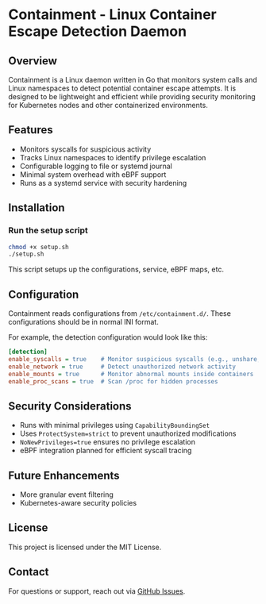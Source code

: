 # Containment - Linux Container Escape Detection Daemon

## Overview
Containment is a Linux daemon written in Go that monitors system calls and Linux namespaces to detect potential container escape attempts. It is designed to be lightweight and efficient while providing security monitoring for Kubernetes nodes and other containerized environments.

## Features
- Monitors syscalls for suspicious activity
- Tracks Linux namespaces to identify privilege escalation
- Configurable logging to file or systemd journal
- Minimal system overhead with eBPF support
- Runs as a systemd service with security hardening

## Installation

### Run the setup script
```bash
chmod +x setup.sh
./setup.sh
```
This script setups up the configurations, service, eBPF maps, etc.


## Configuration
Containment reads configurations from `/etc/containment.d/`. These configurations should be in normal INI format.

For example, the detection configuration would look like this:
```ini
[detection]
enable_syscalls = true    # Monitor suspicious syscalls (e.g., unshare, setns)
enable_network = true     # Detect unauthorized network activity
enable_mounts = true      # Monitor abnormal mounts inside containers
enable_proc_scans = true  # Scan /proc for hidden processes
```

## Security Considerations
- Runs with minimal privileges using `CapabilityBoundingSet`
- Uses `ProtectSystem=strict` to prevent unauthorized modifications
- `NoNewPrivileges=true` ensures no privilege escalation
- eBPF integration planned for efficient syscall tracing

## Future Enhancements
- More granular event filtering
- Kubernetes-aware security policies

## License
This project is licensed under the MIT License.

## Contact
For questions or support, reach out via [GitHub Issues](https://github.com/begtodfir/containment/issues).

